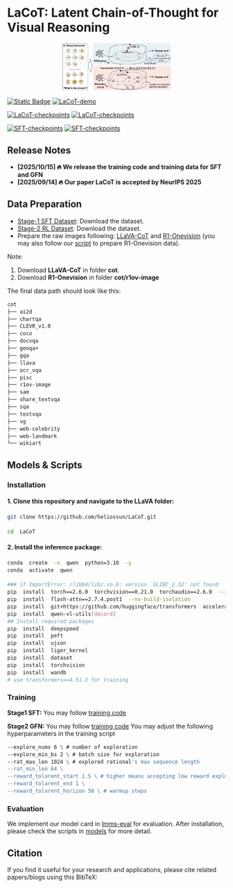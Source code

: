 



  

# LaCoT: Latent Chain-of-Thought for Visual Reasoning

 <p  align="center"  width="100%">
<img  src="./docs/framework.jpg"  width="50%"  height="50%">
</p>


[![Static Badge](https://img.shields.io/badge/LaCoT-paper-green)]()	[![LaCoT-demo](https://img.shields.io/badge/LaCoT-demo-red)]()

[![LaCoT-checkpoints](https://img.shields.io/badge/LaCoT_7B-checkpoints-blue)](https://huggingface.co/ZachSun/Qwen2.5VL-GFN-7B-1024) [![LaCoT-checkpoints](https://img.shields.io/badge/LaCoT_3B-checkpoints-blue)](https://huggingface.co/ZachSun/Qwen2.5-gfn-3B)

  [![SFT-checkpoints](https://img.shields.io/badge/SFT_7B-checkpoints-blue)](https://huggingface.co/ZachSun/Qwen2.5-gfn-sft-7b-250k) [![SFT-checkpoints](https://img.shields.io/badge/SFT_3B-checkpoints-blue)](https://huggingface.co/ZachSun/Qwen2.5-gfn-sft-3b-250k)
  

## Release Notes
-  **[2025/10/15] 🔥 We release the training code and training data for SFT and GFN**
-  **[2025/09/14] 🔥 Our paper LaCoT is accepted by NeurIPS 2025** 



## Data Preparation
- [Stage-1 SFT Dataset](https://huggingface.co/datasets/ZachSun/visual-cot/blob/main/llava-cot%2Br1ov-250k.json): Download the dataset.
- [Stage-2 RL Dataset](https://huggingface.co/datasets/ZachSun/visual-cot/blob/main/gfn-3k.json): Download the dataset.
- Prepare the raw images following: [LLaVA-CoT](https://github.com/PKU-YuanGroup/LLaVA-CoT) and [R1-Onevision](https://github.com/Fancy-MLLM/R1-Onevision) (you may also follow our [script](https://github.com/heliossun/qwen2.5-laCoT/blob/main/get_r1_ov_data.py) to prepare R1-Onevision data). 

Note: 
1. Download **LLaVA-CoT** in folder **cot**.
2. Download **R1-Onevision** in folder **cot/r1ov-image**

The final data path should look like this:
``` bash
cot
├── ai2d
├── chartqa
├── CLEVR_v1.0
├── coco
├── docvqa
├── geoqa+
├── gqa
├── llava
├── ocr_vqa
├── pisc
├── r1ov-image
├── sam
├── share_textvqa
├── sqa
├── textvqa
├── vg
├── web-celebrity
├── web-landmark
└── wikiart

```
  

## Models & Scripts

  

### Installation

  

#### 1. **Clone this repository and navigate to the LLaVA folder:**

```bash
git clone https://github.com/heliossun/LaCoT.git

cd  LaCoT
```

  

#### 2. **Install the inference package:**

```bash
conda  create  -n  qwen  python=3.10  -y
conda  activate  qwen

### if ImportError: /lib64/libc.so.6: version `GLIBC_2.32' not found
pip  install  torch==2.6.0  torchvision==0.21.0  torchaudio==2.6.0  --index-url  https://download.pytorch.org/whl/cu124
pip  install  flash-attn==2.7.4.post1  --no-build-isolation
pip  install  git+https://github.com/huggingface/transformers  accelerate
pip  install  qwen-vl-utils[decord]
## Install required packages
pip  install  deepspeed
pip  install  peft
pip  install  ujson
pip  install  liger_kernel
pip  install  dataset
pip  install  torchvision
pip  install  wandb
# use transformers==4.51.3 for training
```

  
### Training
**Stage1 SFT:**
You may follow [training code](https://github.com/heliossun/LaCoT/blob/main/scripts/finetune.sh)

**Stage2 GFN:**
You may follow [training code](https://github.com/heliossun/LaCoT/blob/main/scripts/finetune_gfn.sh)
You may adjust the following hyperparameters in the training script
```bash
--explore_nums 6 \ # number of exploration
--explore_min_bs 2 \ # batch size for exploration
--rat_max_len 1024 \ # explored rational's max sequence length
--rat_min_len 64 \
--reward_tolarent_start 1.5 \ # higher means accepting low reward exploration during policy gradient
--reward_tolarent_end 1 \
--reward_tolarent_horizon 50 \ # warmup steps

```

### Evaluation
We implement our model card in [lmms-eval](https://github.com/EvolvingLMMs-Lab/lmms-eval/tree/main) for evaluation. After installation, please check the scripts in [models](https://github.com/heliossun/LaCoT/tree/main/lmms-eval/models) for more detail. 

  
  

## Citation

  

If you find it useful for your research and applications, please cite related papers/blogs using this BibTeX:

```bibtex

```

  



